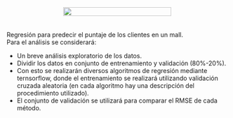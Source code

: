 <div style="display: flex; justify-content: center; text-align: center;">
<img width="70%" height="auto" src='https://images.pexels.com/photos/54581/escalator-stairs-metal-segments-architecture-54581.jpeg'>
</div>
<br><br>
Regresión para predecir el puntaje de los clientes en un mall.<br>Para el análisis se considerará:<br><ul><li>Un breve análisis exploratorio de los datos.<li>Dividir los datos en conjunto de entrenamiento y validación (80%-20%).<li>Con esto se realizarán diversos algoritmos de regresión mediante ternsorflow, donde el entrenamiento se realizará utilizando validación cruzada aleatoria (en cada algoritmo hay una descripción del procedimiento utilizado).<li>El conjunto de validación se utilizará para comparar el RMSE de cada método.</ul>